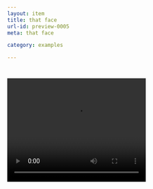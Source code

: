 ```yaml
---
layout: item
title: that face
url-id: preview-0005
meta: that face

category: examples

---
```


<div class="embed-responsive embed-responsive-16by9" style="margin-top: 40px;">
  <video width="320" height="240" controls>
	  <source src="../../assets/video/video-0005.mp4" type="video/mp4">
	Your browser does not support the video tag.
  </video>
</div>
